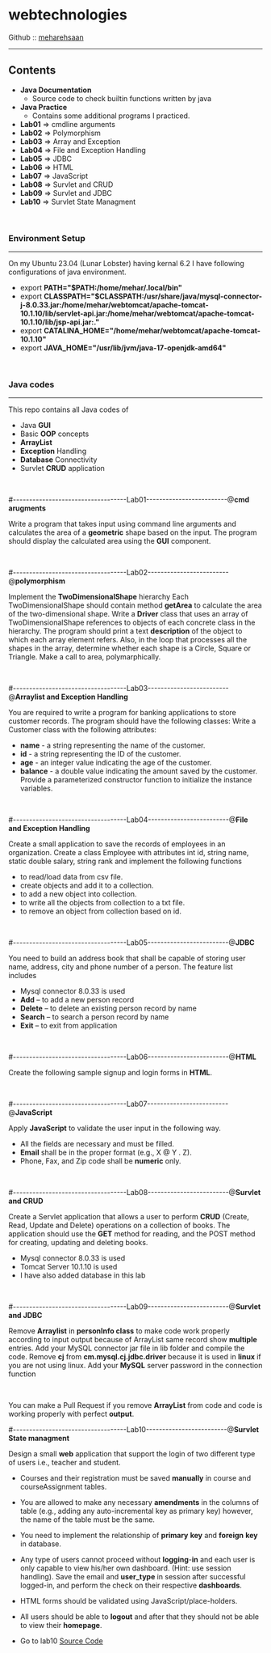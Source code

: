 # webtechnologies

Github :: [meharehsaan](https://www.github.com/meharehsaan/webtechnologies)

---

## Contents

- **Java Documentation**
  - Source code to check builtin functions written by java
- **Java Practice**
  - Contains some additional programs I practiced.
- **Lab01** => cmdline arguments
- **Lab02** => Polymorphism
- **Lab03** => Array and Exception
- **Lab04** => File and Exception Handling
- **Lab05** => JDBC
- **Lab06** => HTML
- **Lab07** => JavaScript
- **Lab08** => Survlet and CRUD
- **Lab09** => Survlet and JDBC
- **Lab10** => Survlet State Managment 

<br>

### Environment Setup
---

On my Ubuntu 23.04 (Lunar Lobster) having kernal 6.2 I have following configurations of java environment.

- export **PATH="$PATH:/home/mehar/.local/bin"**
- export **CLASSPATH="$CLASSPATH:/usr/share/java/mysql-connector-j-8.0.33.jar:/home/mehar/webtomcat/apache-tomcat-10.1.10/lib/servlet-api.jar:/home/mehar/webtomcat/apache-tomcat-10.1.10/lib/jsp-api.jar:."**
- export **CATALINA_HOME="/home/mehar/webtomcat/apache-tomcat-10.1.10"**
- export **JAVA_HOME="/usr/lib/jvm/java-17-openjdk-amd64"**

<br>

### Java codes
---

This repo contains all Java codes of
- Java **GUI**
- Basic **OOP** concepts
- **ArrayList**
- **Exception** Handling
- **Database** Connectivity
- Survlet **CRUD** application

<br>

#-----------------------------------Lab01-------------------------@**cmd arugments**

Write a program that takes input using command line arguments and calculates the area of a **geometric** shape based
on the input. The program should display the calculated area using the **GUI** component.

<br>

#-----------------------------------Lab02-------------------------@**polymorphism**

Implement the **TwoDimensionalShape** hierarchy
Each TwoDimensionalShape should contain method **getArea** to calculate the area of the two-dimensional shape.
Write a **Driver** class that uses an array of TwoDimensionalShape references to objects of each concrete class in the
hierarchy. The program should print a text **description** of the object to which each array element refers. Also, in the loop that
processes all the shapes in the array, determine whether each shape is a Circle, Square or Triangle. Make a call to area,
polymarphically.

<br>

#-----------------------------------Lab03-------------------------@**Arraylist and Exception Handling**

You are required to write a program for banking applications to store customer records. The program should have the
following classes:
    Write a Customer class with the following attributes:
- **name** - a string representing the name of the customer.
- **id** - a string representing the ID of the customer.
- **age** - an integer value indicating the age of the customer.
- **balance** - a double value indicating the amount saved by the customer.
Provide a parameterized constructor function to initialize the instance variables.

<br>

#-----------------------------------Lab04-------------------------@**File and Exception Handling**

Create a small application to save the records of employees in an organization. Create a class Employee with attributes
int id, string name, static double salary, string rank and implement the following functions

- to read/load data from csv file. 
- create objects and add it to a collection.
- to add a new object into collection.
- to write all the objects from collection to a txt file.
- to remove an object from collection based on id.

<br>

#-----------------------------------Lab05-------------------------@**JDBC**

You need to build an address book that shall be capable of storing user name, address, city and phone number of
a person. The feature list includes

- Mysql connector 8.0.33 is used
- **Add** – to add a new person record
- **Delete** – to delete an existing person record by name
- **Search** – to search a person record by name
- **Exit** – to exit from application

<br>

#-----------------------------------Lab06-------------------------@**HTML**

Create the following sample signup and login forms in **HTML**.

<br>

#-----------------------------------Lab07-------------------------@**JavaScript**

Apply **JavaScript** to validate the user input in the following way.
- All the fields are necessary and must be filled.
- **Email** shall be in the proper format (e.g., X @ Y . Z).
- Phone, Fax, and Zip code shall be **numeric** only.

<br>

#-----------------------------------Lab08-------------------------@**Survlet and CRUD**

Create a Servlet application that allows a user to perform **CRUD** (Create, Read, Update and Delete) operations on a collection of
books. The application should use the **GET** method for reading, and the POST method for creating, updating and deleting books.
    
- Mysql connector 8.0.33 is used
- Tomcat Server 10.1.10 is used
- I have also added database in this lab

<br>
        
#-----------------------------------Lab09-------------------------@**Survlet and JDBC**

Remove **Arraylist** in **personInfo class** to make code work properly according to input output because of ArrayList same record show **multiple** entries.
Add your MySQL connector jar file in lib folder and compile the code.
Remove **cj** from **cm.mysql.cj.jdbc.driver** because it is used in **linux** if you are not using linux.
Add your **MySQL** server password in the connection function

<br>

You can make a Pull Request if you remove **ArrayList** from code and code is working properly with perfect **output**.

#-----------------------------------Lab10-------------------------@**Survlet State managment**

Design a small **web** application that support the login of two different type of users i.e., teacher and student.

- Courses and their registration must be saved **manually** in course and courseAssignment tables.
- You are allowed to make any necessary **amendments** in the columns of table (e.g., adding any auto-incremental key as primary key) however, the name of the table must be the same.
- You need to implement the relationship of **primary** **key** and **foreign** **key** in database.
- Any type of users cannot proceed without **logging**-**in** and each user is only capable to view his/her own dashboard. (Hint: use session handling). Save the email and **user_type** in session after successful logged-in, and perform the check on their respective **dashboards**.
- HTML forms should be validated using JavaScript/place-holders.
- All users should be able to **logout** and after that they should not be able to view their **homepage**.

- Go to lab10 [Source Code](https://github.com/meharehsaan/miniprojects/tree/master/Signuploginapp-java)
